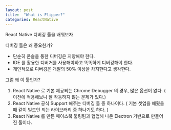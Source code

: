 ```yaml
---
layout: post
title:  "What is Flipper?"
categories: ReactNative
---
```

React Native 디버깅 툴을 배워보자

디버깅 툴은 왜 중요한가?
- 단순히 콘솔을 통한 디버깅은 지양해야 한다.
- IDE 를 활용한 디버거를 사용해야하고 똑똑하게 디버깅해야 한다.
- 개인적으로 디버깅은 개발의 50% 이상을 차지한다고 생각한다.

그럼 왜 이 툴인가?
1. React Native 로 기본 제공되는 Chrome Debugger 의 경우, 많은 옵션이 없다.
( 이전에 적용해보니 잘 작동하지 않는 문제가 있다.)
2. React Native 공식 Support 해주는 디버깅 툴 중 하나이다.
( 기본 셋업을 해줬을 때 같이 빌드인 되는 라이브러리 중 하나기도 하다. )
3. React Native 를 만든 페이스북 툴링팀과 협업해 나온 Electron 기반으로 만들어진 툴이다.